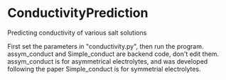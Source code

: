 # ConductivityPrediction
Predicting conductivity of various salt solutions

First set the parameters in "conductivity.py", then run the program.
assym_conduct and Simple_conduct are backend code, don't edit them.
assym_conduct  is for asymmetrical electrolytes, and was developed following the paper
Simple_conduct is for symmetrial electrolytes.
